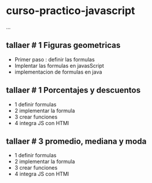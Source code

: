 # curso-practico-javascript
...
## tallaer # 1 Figuras geometricas

- Primer paso : definir las formulas
- Implentar las formulas en javasScript
- implementacion de formulas en java

## tallaer # 1 Porcentajes y descuentos
- 1 definir formulas
- 2 implementar la formula
- 3 crear funciones
- 4 integra JS con HTMl

## tallaer # 3 promedio, mediana y moda
- 1 definir formulas
- 2 implementar la formula
- 3 crear funciones
- 4 integra JS con HTMl
